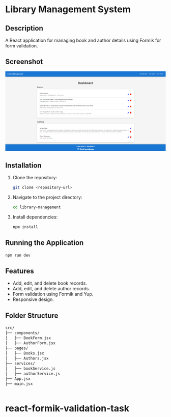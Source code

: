 # Library Management System

## Description

A React application for managing book and author details using Formik for form validation.

## Screenshot

![Screenshot](./public/Screenshot%202024-12-05%20202628.png)

## Installation

1. Clone the repository:
   ```bash
   git clone <repository-url>
   ```
2. Navigate to the project directory:
   ```bash
   cd library-management
   ```
3. Install dependencies:
   ```bash
   npm install
   ```

## Running the Application

```bash
npm run dev
```

## Features

- Add, edit, and delete book records.
- Add, edit, and delete author records.
- Form validation using Formik and Yup.
- Responsive design.

## Folder Structure

```
src/
├── components/
│   ├── BookForm.jsx
│   ├── AuthorForm.jsx
├── pages/
│   ├── Books.jsx
│   ├── Authors.jsx
├── services/
│   ├── bookService.js
│   ├── authorService.js
├── App.jsx
├── main.jsx
```

```

```

# react-formik-validation-task
